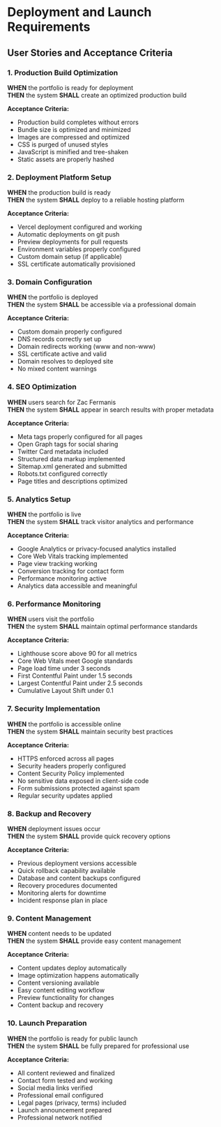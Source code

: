 # Deployment and Launch Requirements

## User Stories and Acceptance Criteria

### 1. Production Build Optimization
**WHEN** the portfolio is ready for deployment  
**THEN** the system **SHALL** create an optimized production build

**Acceptance Criteria:**
- Production build completes without errors
- Bundle size is optimized and minimized
- Images are compressed and optimized
- CSS is purged of unused styles
- JavaScript is minified and tree-shaken
- Static assets are properly hashed

### 2. Deployment Platform Setup
**WHEN** the production build is ready  
**THEN** the system **SHALL** deploy to a reliable hosting platform

**Acceptance Criteria:**
- Vercel deployment configured and working
- Automatic deployments on git push
- Preview deployments for pull requests
- Environment variables properly configured
- Custom domain setup (if applicable)
- SSL certificate automatically provisioned

### 3. Domain Configuration
**WHEN** the portfolio is deployed  
**THEN** the system **SHALL** be accessible via a professional domain

**Acceptance Criteria:**
- Custom domain properly configured
- DNS records correctly set up
- Domain redirects working (www and non-www)
- SSL certificate active and valid
- Domain resolves to deployed site
- No mixed content warnings

### 4. SEO Optimization
**WHEN** users search for Zac Fermanis  
**THEN** the system **SHALL** appear in search results with proper metadata

**Acceptance Criteria:**
- Meta tags properly configured for all pages
- Open Graph tags for social sharing
- Twitter Card metadata included
- Structured data markup implemented
- Sitemap.xml generated and submitted
- Robots.txt configured correctly
- Page titles and descriptions optimized

### 5. Analytics Setup
**WHEN** the portfolio is live  
**THEN** the system **SHALL** track visitor analytics and performance

**Acceptance Criteria:**
- Google Analytics or privacy-focused analytics installed
- Core Web Vitals tracking implemented
- Page view tracking working
- Conversion tracking for contact form
- Performance monitoring active
- Analytics data accessible and meaningful

### 6. Performance Monitoring
**WHEN** users visit the portfolio  
**THEN** the system **SHALL** maintain optimal performance standards

**Acceptance Criteria:**
- Lighthouse score above 90 for all metrics
- Core Web Vitals meet Google standards
- Page load time under 3 seconds
- First Contentful Paint under 1.5 seconds
- Largest Contentful Paint under 2.5 seconds
- Cumulative Layout Shift under 0.1

### 7. Security Implementation
**WHEN** the portfolio is accessible online  
**THEN** the system **SHALL** maintain security best practices

**Acceptance Criteria:**
- HTTPS enforced across all pages
- Security headers properly configured
- Content Security Policy implemented
- No sensitive data exposed in client-side code
- Form submissions protected against spam
- Regular security updates applied

### 8. Backup and Recovery
**WHEN** deployment issues occur  
**THEN** the system **SHALL** provide quick recovery options

**Acceptance Criteria:**
- Previous deployment versions accessible
- Quick rollback capability available
- Database and content backups configured
- Recovery procedures documented
- Monitoring alerts for downtime
- Incident response plan in place

### 9. Content Management
**WHEN** content needs to be updated  
**THEN** the system **SHALL** provide easy content management

**Acceptance Criteria:**
- Content updates deploy automatically
- Image optimization happens automatically
- Content versioning available
- Easy content editing workflow
- Preview functionality for changes
- Content backup and recovery

### 10. Launch Preparation
**WHEN** the portfolio is ready for public launch  
**THEN** the system **SHALL** be fully prepared for professional use

**Acceptance Criteria:**
- All content reviewed and finalized
- Contact form tested and working
- Social media links verified
- Professional email configured
- Legal pages (privacy, terms) included
- Launch announcement prepared
- Professional network notified 